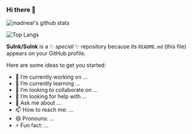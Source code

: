 ### Hi there 👋
![madneal's github stats](https://github-readme-stats.vercel.app/api?username=SuInk&show_icons=true&theme=radical)

![Top Langs](https://github-readme-stats.vercel.app/api/top-langs/?username=SuInk&layout=compact&theme=vue)

**SuInk/SuInk** is a ✨ _special_ ✨ repository because its `README.md` (this file) appears on your GitHub profile.

Here are some ideas to get you started:

- 🔭 I’m currently working on ...
- 🌱 I’m currently learning ...
- 👯 I’m looking to collaborate on ...
- 🤔 I’m looking for help with ...
- 💬 Ask me about ...
- 📫 How to reach me: ...
- 😄 Pronouns: ...
- ⚡ Fun fact: ...

